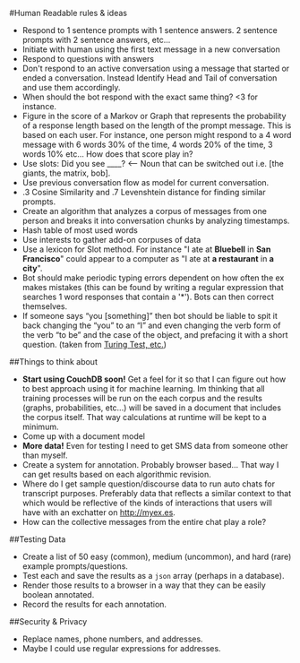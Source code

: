 #Human Readable rules & ideas

- Respond to 1 sentence prompts with 1 sentence answers. 2 sentence prompts with 2 sentence answers, etc...
- Initiate with human using the first text message in a new conversation
- Respond to questions with answers
- Don't respond to an active conversation using a message that started or ended a conversation. Instead Identify Head and Tail of conversation and use them accordingly.
- When should the bot respond with the exact same thing? <3 for instance.
- Figure in the score of a Markov or Graph that represents the probability of a response length based on the length of the prompt message. This is based on each user. For instance, one person might respond to a 4 word message with 6 words 30% of the time, 4 words 20% of the time, 3 words 10% etc... How does that score play in?
- Use slots: Did you see ____? <-- Noun that can be switched out i.e. [the giants, the matrix, bob].
- Use previous conversation flow as model for current conversation.
- .3 Cosine Similarity and .7 Levenshtein distance for finding similar prompts.
- Create an algorithm that analyzes a corpus of messages from one person and breaks it into conversation chunks by analyzing timestamps.
- Hash table of most used words
- Use interests to gather add-on corpuses of data
- Use a lexicon for Slot method. For instance "I ate at __Bluebell__ in __San Francisco__" could appear to a computer as "I ate at __a restaurant__ in __a city__".
- Bot should make periodic typing errors dependent on how often the ex makes mistakes (this can be found by writing a regular expression that searches 1 word responses that contain a '*'). Bots can then correct themselves.
- If someone says “you [something]” then bot should be liable to spit it back changing the “you” to an “I” and even changing the verb form of the verb “to be” and the case of the object, and prefacing it with a short question. (taken from [Turing Test, etc.](www.gigamonkeys.com/resume/turing.html))

##Things to think about
- __Start using CouchDB soon!__ Get a feel for it so that I can figure out how to best approach using it for machine learning. Im thinking that all training processes will be run on the each corpus and the results (graphs, probabilities, etc...) will be saved in a document that includes the corpus itself. That way calculations at runtime will be kept to a minimum.
- Come up with a document model
- __More data!__ Even for testing I need to get SMS data from someone other than myself.
- Create a system for annotation. Probably browser based... That way I can get results based on each algorithmic revision.
- Where do I get sample question/discourse data to run auto chats for transcript purposes. Preferably data that reflects a similar context to that which would be reflective of the kinds of interactions that users will have with an exchatter on http://myex.es.
- How can the collective messages from the entire chat play a role?

##Testing Data
- Create a list of 50 easy (common), medium (uncommon), and hard (rare) example prompts/questions.
- Test each and save the results as a `json` array (perhaps in a database).
- Render those results to a browser in a way that they can be easily boolean annotated.
- Record the results for each annotation.


##Security & Privacy

- Replace names, phone numbers, and addresses.
- Maybe I could use regular expressions for addresses.
